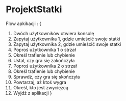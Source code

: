 # ProjektStatki 
Flow apkikacji : 
{
1. Dwóch użytkowników otwiera konsolę
2. Zapytaj użytkownika 1, gdzie umieścić swoje statki
3. Zapytaj użytkownika 2, gdzie umieścić swoje statki
4. Poproś użytkownika 1 o strzał
5. Określ trafienie lub chybienie
6. Ustal, czy gra się zakończyła
7. Poproś użytkownika 2 o strzał
8. Określ trafienie lub chybienie
9. Sprawdź, czy gra się skończyła
10. Powtarzaj, aż ktoś wygra
11. Określ, kto jest zwycięzcą
12. Wyjdź z aplikacji
}
